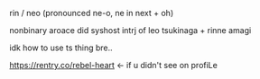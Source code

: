 rin / neo (pronounced ne-o, ne in next + oh)

nonbinary aroace did syshost intrj of leo tsukinaga + rinne amagi

idk how to use ts thing bre..

https://rentry.co/rebel-heart
<- if u didn't see on profiLe
